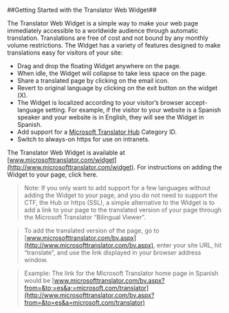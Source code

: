 <!--
NavPath: Microsoft Translator API/Web Widget
LinkLabel: Overview
Weight: 120
url:translator/documentation
-->

##Getting Started with the Translator Web Widget##

The Translator Web Widget is a simple way to make your web page immediately accessible to a worldwide audience through automatic translation. Translations are free of cost and not bound by any monthly volume restrictions. The Widget has a variety of features designed to make translations easy for visitors of your site:

* Drag and drop the floating Widget anywhere on the page. 
* When idle, the Widget will collapse to take less space on the page. 
* Share a translated page by clicking on the email icon. 
* Revert to original language by clicking on the exit button on the widget (X). 
* The Widget is localized according to your visitor’s browser accept-language setting. For example, if the visitor to your website is a Spanish speaker and your website is in English, they will see the Widget in Spanish. 
* Add support for a [Microsoft Translator Hub](https://hub.microsofttranslator.com/SignIn?returnURL=%2FHome%2FIndex) Category ID. 
* Switch to always-on https for use on intranets. 

The Translator Web Widget is available at [www.microsofttranslator.com/widget](http://www.microsofttranslator.com/widget). For instructions on adding the Widget to your page, click here. 

>Note: If you only want to add support for a few languages without adding the Widget to your page, and you do not need to support the CTF, the Hub or https (SSL), a simple alternative to the Widget is to add a link to your page to the translated version of your page through the Microsoft Translator “Bilingual Viewer”. 

>To add the translated version of the page, go to [www.microsofttranslator.com/bv.aspx](http://www.microsofttranslator.com/bv.aspx), enter your site URL, hit “translate”, and use the link displayed in your browser address window. 

>Example: The link for the Microsoft Translator home page in Spanish would be [www.microsofttranslator.com/bv.aspx?from=&to;=es&a;=microsoft.com/translator](http://www.microsofttranslator.com/bv.aspx?from=&to=es&a=microsoft.com/translator)
